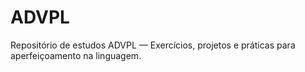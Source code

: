 # ADVPL
Repositório de estudos ADVPL — Exercícios, projetos e práticas para aperfeiçoamento na linguagem.
